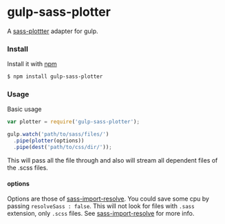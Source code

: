 gulp-sass-plotter
=================
A [sass-plottter][plotter] adapter for gulp.

### Install
Install it with [npm][npm]
```bash
$ npm install gulp-sass-plotter
```

### Usage
Basic usage
```js
var plotter = require('gulp-sass-plotter');

gulp.watch('path/to/sass/files/')
  .pipe(plotter(options))
  .pipe(dest('path/to/css/dir/'));
```
This will pass all the file through and also will stream all dependent files
of the .scss files.

#### options

Options are those of [sass-import-resolve][import-resolve]. You could save some cpu 
by passing ```resolveSass : false```. This will not look for files with `.sass`
extension, only `.scss` files. See [sass-import-resolve][import-resolve] for more info.


[plotter]: https://npmjs.org/package/sass-plotter/
[import-resolve]: https://npmjs.org/package/sass-import-resolve/
[npm]: https://npmjs.org